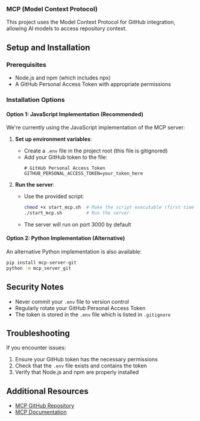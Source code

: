 ### MCP (Model Context Protocol)

This project uses the Model Context Protocol for GitHub integration, allowing AI models to access repository context.

## Setup and Installation

### Prerequisites
- Node.js and npm (which includes npx)
- A GitHub Personal Access Token with appropriate permissions

### Installation Options

#### Option 1: JavaScript Implementation (Recommended)
We're currently using the JavaScript implementation of the MCP server:

1. **Set up environment variables**:
   - Create a `.env` file in the project root (this file is gitignored)
   - Add your GitHub token to the file:
     ```
     # GitHub Personal Access Token
     GITHUB_PERSONAL_ACCESS_TOKEN=your_token_here
     ```

2. **Run the server**:
   - Use the provided script:
     ```bash
     chmod +x start_mcp.sh  # Make the script executable (first time only)
     ./start_mcp.sh         # Run the server
     ```
   - The server will run on port 3000 by default

#### Option 2: Python Implementation (Alternative)
An alternative Python implementation is also available:

```bash
pip install mcp-server-git
python -m mcp_server_git
```

## Security Notes

- Never commit your `.env` file to version control
- Regularly rotate your GitHub Personal Access Token
- The token is stored in the `.env` file which is listed in `.gitignore`

## Troubleshooting

If you encounter issues:
1. Ensure your GitHub token has the necessary permissions
2. Check that the `.env` file exists and contains the token
3. Verify that Node.js and npm are properly installed

## Additional Resources

- [MCP GitHub Repository](https://github.com/microsoft/modelcontextprotocol)
- [MCP Documentation](https://github.com/microsoft/modelcontextprotocol/blob/main/docs/README.md)